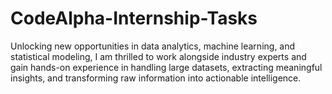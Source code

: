 # CodeAlpha-Internship-Tasks
Unlocking new opportunities in data analytics, machine learning, and statistical modeling, I am thrilled to work alongside industry experts and gain hands-on experience in handling large datasets, extracting meaningful insights, and transforming raw information into actionable intelligence.

